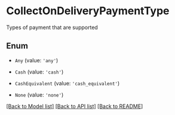 # CollectOnDeliveryPaymentType

Types of payment that are supported

## Enum

* `Any` (value: `'any'`)

* `Cash` (value: `'cash'`)

* `CashEquivalent` (value: `'cash_equivalent'`)

* `None` (value: `'none'`)

[[Back to Model list]](../README.md#documentation-for-models) [[Back to API list]](../README.md#documentation-for-api-endpoints) [[Back to README]](../README.md)
